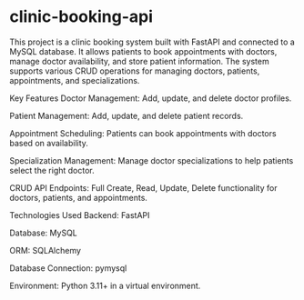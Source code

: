 # clinic-booking-api
This project is a clinic booking system built with FastAPI and connected to a MySQL database. It allows patients to book appointments with doctors, manage doctor availability, and store patient information. The system supports various CRUD operations for managing doctors, patients, appointments, and specializations.

Key Features
Doctor Management: Add, update, and delete doctor profiles.

Patient Management: Add, update, and delete patient records.

Appointment Scheduling: Patients can book appointments with doctors based on availability.

Specialization Management: Manage doctor specializations to help patients select the right doctor.

CRUD API Endpoints: Full Create, Read, Update, Delete functionality for doctors, patients, and appointments.

Technologies Used
Backend: FastAPI

Database: MySQL

ORM: SQLAlchemy

Database Connection: pymysql

Environment: Python 3.11+ in a virtual environment.
